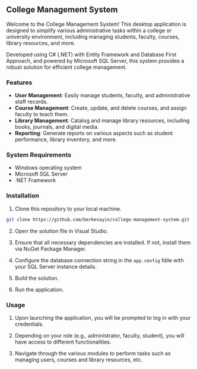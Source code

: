 ## College Management System

Welcome to the College Management System! This desktop application is designed to simplify various administrative tasks within a college or university environment, including managing students, faculty, courses, library resources, and more.

Developed using C# (.NET) with Entity Framework and Database First Approach, and powered by Microsoft SQL Server, this system provides a robust solution for efficient college management.

### Features

- **User Management**: Easily manage students, faculty, and administrative staff records.
- **Course Management**: Create, update, and delete courses, and assign faculty to teach them.
- **Library Management**: Catalog and manage library resources, including books, journals, and digital media.
- **Reporting**: Generate reports on various aspects such as student performance, library inventory, and more.

### System Requirements

- Windows operating system
- Microsoft SQL Server
- .NET Framework

### Installation

1. Clone this repository to your local machine.

```bash
git clone https://github.com/berkesayin/college-management-system.git
```

2. Open the solution file in Visual Studio.

3. Ensure that all necessary dependencies are installed. If not, install them via NuGet Package Manager.

4. Configure the database connection string in the `app.config` fdile with your SQL Server instance details.

5. Build the solution.

6. Run the application.

### Usage

1. Upon launching the application, you will be prompted to log in with your credentials.

2. Depending on your role (e.g., administrator, faculty, student), you will have access to different functionalities.

3. Navigate through the various modules to perform tasks such as managing users, courses and library resources, etc.
